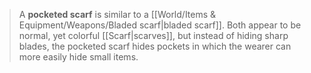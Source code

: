 > A **pocketed scarf** is similar to a [[World/Items & Equipment/Weapons/Bladed scarf|bladed scarf]]. Both appear to be normal, yet colorful [[Scarf|scarves]], but instead of hiding sharp blades, the pocketed scarf hides pockets in which the wearer can more easily hide small items.







